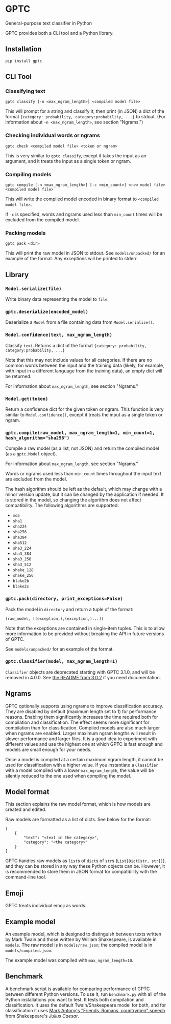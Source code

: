 # GPTC

General-purpose text classifier in Python

GPTC provides both a CLI tool and a Python library.

## Installation

    pip install gptc

## CLI Tool

### Classifying text

    gptc classify [-n <max_ngram_length>] <compiled model file>

This will prompt for a string and classify it, then print (in JSON) a dict of
the format `{category: probability, category:probability, ...}` to stdout. (For
information about `-n <max_ngram_length>`, see section "Ngrams.")

### Checking individual words or ngrams

    gptc check <compiled model file> <token or ngram>

This is very similar to `gptc classify`, except it takes the input as an
argument, and it treats the input as a single token or ngram.

### Compiling models

    gptc compile [-n <max_ngram_length>] [-c <min_count>] <raw model file> <compiled model file>

This will write the compiled model encoded in binary format to `<compiled model
file>`.

If `-c` is specified, words and ngrams used less than `min_count` times will be
excluded from the compiled model.

### Packing models

    gptc pack <dir>

This will print the raw model in JSON to stdout. See `models/unpacked/` for an
example of the format. Any exceptions will be printed to stderr.

## Library

### `Model.serialize(file)`

Write binary data representing the model to `file`.

### `gptc.deserialize(encoded_model)`

Deserialize a `Model` from a file containing data from `Model.serialize()`.

### `Model.confidence(text, max_ngram_length)`

Classify `text`. Returns a dict of the format `{category: probability,
category:probability, ...}`

Note that this may not include values for all categories. If there are no
common words between the input and the training data (likely, for example, with
input in a different language from the training data), an empty dict will be
returned.

For information about `max_ngram_length`, see section "Ngrams."

### `Model.get(token)`

Return a confidence dict for the given token or ngram. This function is very
similar to `Model.confidence()`, except it treats the input as a single token
or ngram.

### `gptc.compile(raw_model, max_ngram_length=1, min_count=1, hash_algorithm="sha256")`

Compile a raw model (as a list, not JSON) and return the compiled model (as a
`gptc.Model` object).

For information about `max_ngram_length`, see section "Ngrams."

Words or ngrams used less than `min_count` times throughout the input text are
excluded from the model.

The hash algorithm should be left as the default, which may change with a minor
version update, but it can be changed by the application if needed. It is
stored in the model, so changing the algorithm does not affect compatibility.
The following algorithms are supported:

* `md5`
* `sha1`
* `sha224`
* `sha256`
* `sha384`
* `sha512`
* `sha3_224`
* `sha3_384`
* `sha3_256`
* `sha3_512`
* `shake_128`
* `shake_256`
* `blake2b`
* `blake2s`

### `gptc.pack(directory, print_exceptions=False)`

Pack the model in `directory` and return a tuple of the format:

    (raw_model, [(exception,),(exception,)...])

Note that the exceptions are contained in single-item tuples. This is to allow
more information to be provided without breaking the API in future versions of
GPTC.

See `models/unpacked/` for an example of the format.

### `gptc.Classifier(model, max_ngram_length=1)`

`Classifier` objects are deprecated starting with GPTC 3.1.0, and will be
removed in 4.0.0. See [the README from
3.0.2](https://git.kj7rrv.com/kj7rrv/gptc/src/tag/v3.0.1/README.md) if you need
documentation.

## Ngrams

GPTC optionally supports using ngrams to improve classification accuracy. They
are disabled by default (maximum length set to 1) for performance reasons.
Enabling them significantly increases the time required both for compilation
and classification. The effect seems more significant for compilation than for
classification. Compiled models are also much larger when ngrams are enabled.
Larger maximum ngram lengths will result in slower performance and larger
files. It is a good idea to experiment with different values and use the
highest one at which GPTC is fast enough and models are small enough for your
needs.

Once a model is compiled at a certain maximum ngram length, it cannot be used
for classification with a higher value. If you instantiate a `Classifier` with
a model compiled with a lower `max_ngram_length`, the value will be silently
reduced to the one used when compiling the model.

## Model format

This section explains the raw model format, which is how models are created and
edited.

Raw models are formatted as a list of dicts. See below for the format:

    [
        {
            "text": "<text in the category>",
            "category": "<the category>"
        }
    ]

GPTC handles raw models as `list`s of `dict`s of `str`s (`List[Dict[str,
str]]`), and they can be stored in any way these Python objects can be.
However, it is recommended to store them in JSON format for compatibility with
the command-line tool.

## Emoji

GPTC treats individual emoji as words.

## Example model

An example model, which is designed to distinguish between texts written by
Mark Twain and those written by William Shakespeare, is available in `models`.
The raw model is in `models/raw.json`; the compiled model is in
`models/compiled.json`.

The example model was compiled with `max_ngram_length=10`.

## Benchmark

A benchmark script is available for comparing performance of GPTC between
different Python versions. To use it, run `benchmark.py` with all of the Python
installations you want to test. It tests both compilation and classification.
It uses the default Twain/Shakespeare model for both, and for classification it
uses [Mark Antony's "Friends, Romans, countrymen"
speech](https://en.wikipedia.org/wiki/Friends,_Romans,_countrymen,_lend_me_your_ears)
from Shakespeare's *Julius Caesar*.
